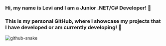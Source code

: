 ### Hi, my name is Levi and I am a Junior .NET/C# Developer! 👋

### This is my personal GitHub, where I showcase my projects that I have developed or am currently developing! 🙌

<picture>
  <source media="(prefers-color-scheme: dark)" srcset="github-snake-dark.svg" />
  <source media="(prefers-color-scheme: light)" srcset="github-snake.svg" />
  <img alt="github-snake" src="github-snake.svg" />
</picture>
